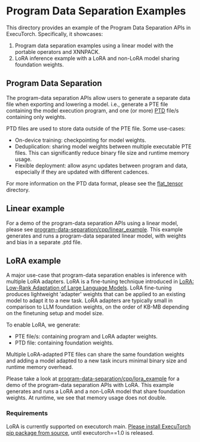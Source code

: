 # Program Data Separation Examples

This directory provides an example of the Program Data Separation APIs in ExecuTorch. Specifically, it showcases:
1. Program data separation examples using a linear model with the portable operators and XNNPACK.
2. LoRA inference example with a LoRA and non-LoRA model sharing foundation weights.

## Program Data Separation

The program-data separation APIs allow users to generate a separate data file when exporting and lowering a model. i.e., generate a PTE file containing the model execution program, and one (or more) [PTD](https://github.com/pytorch/executorch/blob/main/extension/flat_tensor/README.md) file/s containing only weights.

PTD files are used to store data outside of the PTE file. Some use-cases:
- On-device training: checkpointing for model weights.
- Deduplication: sharing model weights between multiple executable PTE files. This can significantly reduce binary file size and runtime memory usage.
- Flexible deployment: allow async updates between program and data, especially if they are updated with different cadences.

For more information on the PTD data format, please see the [flat_tensor](https://github.com/pytorch/executorch/blob/main/extension/flat_tensor/README.md) directory.

## Linear example
For a demo of the program-data separation APIs using a linear model, please see [program-data-separation/cpp/linear_example](linear_example/). This example generates and runs a program-data separated linear model, with weights and bias in a separate .ptd file.

## LoRA example
A major use-case that program-data separation enables is inference with multiple LoRA adapters. LoRA is a fine-tuning technique introduced in [LoRA: Low-Rank Adaptation of Large Language Models](https://arxiv.org/abs/2106.09685). LoRA fine-tuning produces lightweight 'adapter' weights that can be applied to an existing model to adapt it to a new task. LoRA adapters are typically small in comparison to LLM foundation weights, on the order of KB-MB depending on the finetuning setup and model size.

To enable LoRA, we generate:
- PTE file/s: containing program and LoRA adapter weights.
- PTD file: containing foundation weights.

Multiple LoRA-adapted PTE files can share the same foundation weights and adding a model adapted to a new task incurs minimal binary size and runtime memory overhead.

Please take a look at [program-data-separation/cpp/lora_example](lora_example/) for a demo of the program-data separation APIs with LoRA. This example generates and runs a LoRA and a non-LoRA model that share foundation weights. At runtime, we see that memory usage does not double.

### Requirements
LoRA is currently supported on executorch main. [Please install ExecuTorch pip package from source](https://docs.pytorch.org/executorch/stable/using-executorch-building-from-source.html#install-executorch-pip-package-from-source), until executorch==1.0 is released.
